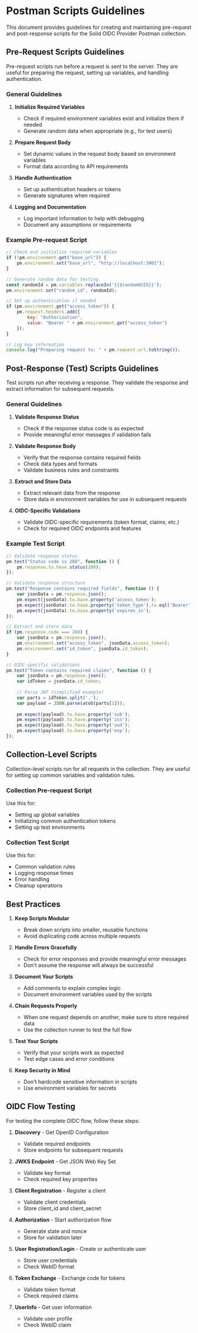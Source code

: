 # Postman Scripts Guidelines

This document provides guidelines for creating and maintaining pre-request and post-response scripts for the Solid OIDC Provider Postman collection.

## Pre-Request Scripts Guidelines

Pre-request scripts run before a request is sent to the server. They are useful for preparing the request, setting up variables, and handling authentication.

### General Guidelines

1. **Initialize Required Variables**
   - Check if required environment variables exist and initialize them if needed
   - Generate random data when appropriate (e.g., for test users)

2. **Prepare Request Body**
   - Set dynamic values in the request body based on environment variables
   - Format data according to API requirements

3. **Handle Authentication**
   - Set up authentication headers or tokens
   - Generate signatures when required

4. **Logging and Documentation**
   - Log important information to help with debugging
   - Document any assumptions or requirements

### Example Pre-request Script

```javascript
// Check and initialize required variables
if (!pm.environment.get("base_url")) {
    pm.environment.set("base_url", "http://localhost:3001");
}

// Generate random data for testing
const randomId = pm.variables.replaceIn('{{$randomUUID}}');
pm.environment.set("random_id", randomId);

// Set up authentication if needed
if (pm.environment.get("access_token")) {
    pm.request.headers.add({
        key: "Authorization",
        value: "Bearer " + pm.environment.get("access_token")
    });
}

// Log key information
console.log("Preparing request to: " + pm.request.url.toString());
```

## Post-Response (Test) Scripts Guidelines

Test scripts run after receiving a response. They validate the response and extract information for subsequent requests.

### General Guidelines

1. **Validate Response Status**
   - Check if the response status code is as expected
   - Provide meaningful error messages if validation fails

2. **Validate Response Body**
   - Verify that the response contains required fields
   - Check data types and formats
   - Validate business rules and constraints

3. **Extract and Store Data**
   - Extract relevant data from the response
   - Store data in environment variables for use in subsequent requests

4. **OIDC-Specific Validations**
   - Validate OIDC-specific requirements (token format, claims, etc.)
   - Check for required OIDC endpoints and features

### Example Test Script

```javascript
// Validate response status
pm.test("Status code is 200", function () {
    pm.response.to.have.status(200);
});

// Validate response structure
pm.test("Response contains required fields", function () {
    var jsonData = pm.response.json();
    pm.expect(jsonData).to.have.property('access_token');
    pm.expect(jsonData).to.have.property('token_type').to.eql('Bearer');
    pm.expect(jsonData).to.have.property('expires_in');
});

// Extract and store data
if (pm.response.code === 200) {
    var jsonData = pm.response.json();
    pm.environment.set("access_token", jsonData.access_token);
    pm.environment.set("id_token", jsonData.id_token);
}

// OIDC-specific validations
pm.test("Token contains required claims", function () {
    var jsonData = pm.response.json();
    var idToken = jsonData.id_token;
    
    // Parse JWT (simplified example)
    var parts = idToken.split('.');
    var payload = JSON.parse(atob(parts[1]));
    
    pm.expect(payload).to.have.property('sub');
    pm.expect(payload).to.have.property('iss');
    pm.expect(payload).to.have.property('aud');
    pm.expect(payload).to.have.property('exp');
});
```

## Collection-Level Scripts

Collection-level scripts run for all requests in the collection. They are useful for setting up common variables and validation rules.

### Collection Pre-request Script

Use this for:
- Setting up global variables
- Initializing common authentication tokens
- Setting up test environments

### Collection Test Script

Use this for:
- Common validation rules
- Logging response times
- Error handling
- Cleanup operations

## Best Practices

1. **Keep Scripts Modular**
   - Break down scripts into smaller, reusable functions
   - Avoid duplicating code across multiple requests

2. **Handle Errors Gracefully**
   - Check for error responses and provide meaningful error messages
   - Don't assume the response will always be successful

3. **Document Your Scripts**
   - Add comments to explain complex logic
   - Document environment variables used by the scripts

4. **Chain Requests Properly**
   - When one request depends on another, make sure to store required data
   - Use the collection runner to test the full flow

5. **Test Your Scripts**
   - Verify that your scripts work as expected
   - Test edge cases and error conditions

6. **Keep Security in Mind**
   - Don't hardcode sensitive information in scripts
   - Use environment variables for secrets

## OIDC Flow Testing

For testing the complete OIDC flow, follow these steps:

1. **Discovery** - Get OpenID Configuration
   - Validate required endpoints
   - Store endpoints for subsequent requests

2. **JWKS Endpoint** - Get JSON Web Key Set
   - Validate key format
   - Check required key properties

3. **Client Registration** - Register a client
   - Validate client credentials
   - Store client_id and client_secret

4. **Authorization** - Start authorization flow
   - Generate state and nonce
   - Store for validation later

5. **User Registration/Login** - Create or authenticate user
   - Store user credentials
   - Check WebID format

6. **Token Exchange** - Exchange code for tokens
   - Validate token format
   - Check required claims

7. **UserInfo** - Get user information
   - Validate user profile
   - Check WebID claim
